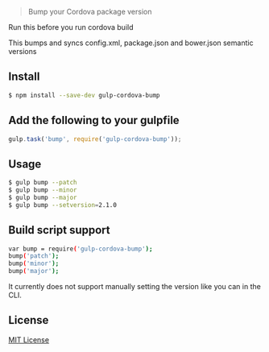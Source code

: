 > Bump your Cordova package version

Run this before you run cordova build

This bumps and syncs config.xml, package.json and bower.json semantic versions

## Install

```sh
$ npm install --save-dev gulp-cordova-bump
```

## Add the following to your gulpfile

```js
gulp.task('bump', require('gulp-cordova-bump'));
```
## Usage
```sh
$ gulp bump --patch
$ gulp bump --minor
$ gulp bump --major
$ gulp bump --setversion=2.1.0
```

## Build script support
```sh
var bump = require('gulp-cordova-bump');
bump('patch');
bump('minor');
bump('major');
```
It currently does not support manually setting the version like you can in the CLI.

## License

[MIT License](http://en.wikipedia.org/wiki/MIT_License)
